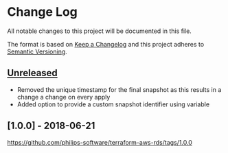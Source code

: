 # Change Log
All notable changes to this project will be documented in this file.

The format is based on [Keep a Changelog](http://keepachangelog.com/)
and this project adheres to [Semantic Versioning](http://semver.org/).

## [Unreleased]
- Removed the unique timestamp for the final snapshot as this results in a change a change on every apply
- Added option to provide a custom snapshot identifier using variable

## [1.0.0] - 2018-06-21
https://github.com/philips-software/terraform-aws-rds/tags/1.0.0

[Unreleased]: https://github.com/philips-software/terraform-aws-rds/compare/1.0.0...HEAD
